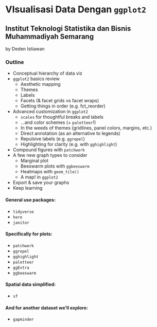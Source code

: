 
<!-- README.md is generated from README.Rmd. Please edit that file -->

# VIsualisasi Data Dengan `ggplot2`

## Institut Teknologi Statistika dan Bisnis Muhammadiyah Semarang

by Deden Istiawan

<!-- badges: start -->
<!-- badges: end -->

### Outline

-   Conceptual hierarchy of data viz
-   `ggplot2` basics review
    -   Aesthetic mapping
    -   Themes
    -   Labels
    -   Facets (& facet grids vs facet wraps)
    -   Getting things in order (e.g. fct\_reorder)
-   Advanced customization in `ggplot2`
    -   `scales` for thoughtful breaks and labels
    -   …and color schemes (+ `paletteer`!)
    -   In the weeds of themes (gridlines, panel colors, margins, etc.)
    -   Direct annotation (as an alternative to legends)
    -   Repulsive labels (e.g. `ggrepel`)
    -   Highlighting for clarity (e.g. with `gghighlight`)
-   Compound figures with `patchwork`
-   A few new graph types to consider
    -   Marginal plot
    -   Beeswarm plots with `ggbeeswarm`
    -   Heatmaps with `geom_tile()`
    -   A map! in `ggplot2`
-   Export & save your graphs
-   Keep learning

#### General use packages:

-   `tidyverse`
-   `here`
-   `janitor`

#### Specifically for plots:

-   `patchwork`
-   `ggrepel`
-   `gghighlight`
-   `paletteer`
-   `ggExtra`
-   `ggbeeswarm`

#### Spatial data simplified:

-   `sf`

#### And for another dataset we’ll explore:

-   `gapminder`
